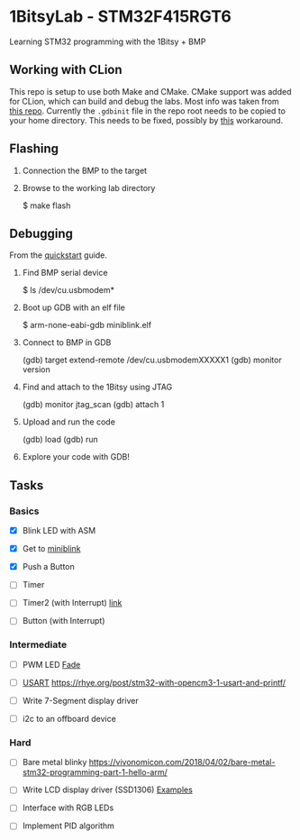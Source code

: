 # 1BitsyLab - STM32F415RGT6
Learning STM32 programming with the 1Bitsy + BMP

## Working with CLion

This repo is setup to use both Make and CMake. CMake support was added for CLion, which can build and debug the labs. Most info was taken from [this repo](https://github.com/StanislavLakhtin/clion_freertos_stm32f103_template). Currently the `.gdbinit` file in the repo root needs to be copied to your home directory. This needs to be fixed, possibly by [this](https://github.com/nagelkl/clion_embedded/blob/master/setup_gdbinit.bat) workaround.


## Flashing

1) Connection the BMP to the target

2) Browse to the working lab directory

    $ make flash


## Debugging

From the [quickstart](https://1bitsy.org/overview/quickstart/) guide.

1) Find BMP serial device

    $ ls /dev/cu.usbmodem*

2) Boot up GDB with an elf file

    $ arm-none-eabi-gdb miniblink.elf

3) Connect to BMP in GDB

    (gdb) target extend-remote /dev/cu.usbmodemXXXXX1
    (gdb) monitor version

4) Find and attach to the 1Bitsy using JTAG

    (gdb) monitor jtag_scan
    (gdb) attach 1

5) Upload and run the code

    (gdb) load
    (gdb) run

6) Explore your code with GDB!


## Tasks

### Basics

- [x] Blink LED with ASM
- [x] Get to [miniblink](https://github.com/1Bitsy/1bitsy-examples/tree/master/examples/1bitsy/miniblink)
- [x] Push a Button
- [ ] Timer
- [ ] Timer2 (with Interrupt)
[link](https://github.com/1Bitsy/1bitsy-examples/blob/master/examples/1bitsy/timer2_blink/timer2_blink.c)
- [ ] Button (with Interrupt)


### Intermediate

- [ ] PWM LED [Fade](https://github.com/1Bitsy/1bitsy-examples/blob/master/examples/1bitsy/pwmledfade/pwmledfade.c)

- [ ] [USART](https://github.com/1Bitsy/1bitsy-examples/blob/master/examples/1bitsy/usart/usart.c)
https://rhye.org/post/stm32-with-opencm3-1-usart-and-printf/

- [ ] Write 7-Segment display driver
- [ ] i2c to an offboard device

### Hard

- [ ] Bare metal blinky
https://vivonomicon.com/2018/04/02/bare-metal-stm32-programming-part-1-hello-arm/


- [ ] Write LCD display driver (SSD1306)
[Examples](https://github.com/1Bitsy/1bitsy-examples/tree/master/examples/1bitsy)
- [ ] Interface with RGB LEDs
- [ ] Implement PID algorithm

